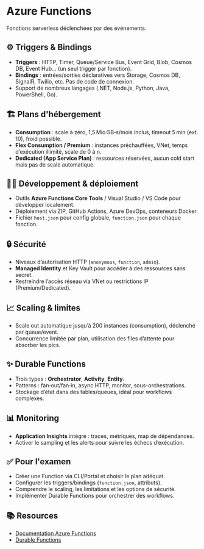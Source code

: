 # Azure Functions

Fonctions serverless déclenchées par des événements.

## ⚙️ Triggers & Bindings
- **Triggers** : HTTP, Timer, Queue/Service Bus, Event Grid, Blob, Cosmos DB, Event Hub… (un seul trigger par fonction).
- **Bindings** : entrées/sorties déclaratives vers Storage, Cosmos DB, SignalR, Twilio, etc. Pas de code de connexion.
- Support de nombreux langages (.NET, Node.js, Python, Java, PowerShell, Go).

## 🏗️ Plans d'hébergement
- **Consumption** : scale à zéro, 1,5 Mio GB‑s/mois inclus, timeout 5 min (ext. 10), froid possible.
- **Flex Consumption / Premium** : instances préchauffées, VNet, temps d’exécution illimité, scale de 0 à n.
- **Dedicated (App Service Plan)** : ressources réservées, aucun cold start mais pas de scale automatique.

## 👨‍💻 Développement & déploiement
- Outils **Azure Functions Core Tools** / Visual Studio / VS Code pour développer localement.
- Déploiement via ZIP, GitHub Actions, Azure DevOps, conteneurs Docker.
- Fichier `host.json` pour config globale, `function.json` pour chaque fonction.

## 🔒 Sécurité
- Niveaux d’autorisation HTTP (`anonymous`, `function`, `admin`).
- **Managed Identity** et Key Vault pour accéder à des ressources sans secret.
- Restreindre l’accès réseau via VNet ou restrictions IP (Premium/Dedicated).

## 📈 Scaling & limites
- Scale out automatique jusqu’à 200 instances (consumption), déclenché par queue/event.
- Concurrence limitée par plan, utilisation des files d’attente pour absorber les pics.

## ✨ Durable Functions
- Trois types : **Orchestrator**, **Activity**, **Entity**.
- Patterns : fan‑out/fan‑in, async HTTP, monitor, sous-orchestrations.
- Stockage d’état dans des tables/queues, idéal pour workflows complexes.

## 📊 Monitoring
- **Application Insights** intégré : traces, métriques, map de dépendances.
- Activer le sampling et les alerts pour suivre les échecs d’exécution.

## ✅ Pour l'examen
- Créer une Function via CLI/Portal et choisir le plan adéquat.
- Configurer les triggers/bindings (`function.json`, attributs).
- Comprendre le scaling, les limitations et les options de sécurité.
- Implémenter Durable Functions pour orchestrer des workflows.
## 📚 Resources
- [Documentation Azure Functions](https://learn.microsoft.com/azure/azure-functions/functions-overview)
- [Durable Functions](https://learn.microsoft.com/azure/azure-functions/durable/durable-functions-overview)
